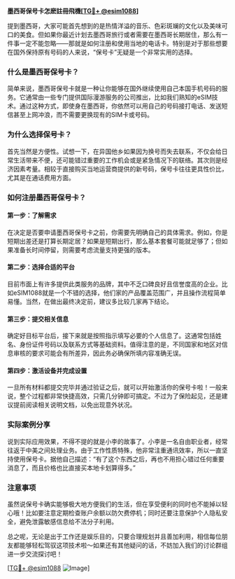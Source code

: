 **墨西哥保号卡怎麽註冊飛機[[TG💪+ @esim1088](https://t.me/s/esim1088)]**

提到墨西哥，大家可能首先想到的是热情洋溢的音乐、色彩斑斓的文化以及美味可口的美食。但如果你最近计划去墨西哥旅行或者需要在墨西哥长期居住，那么有一件事一定不能忽略——那就是如何注册和使用当地的电话卡。特别是对于那些想要在国外保持原有号码的人来说，“保号卡”无疑是一个非常实用的选择。

### 什么是墨西哥保号卡？

简单来说，墨西哥保号卡就是一种让你能够在国外继续使用自己本国手机号码的服务。它通常由一些专门提供国际漫游服务的公司推出，比如我们熟知的eSIM技术。通过这种方式，即使身在墨西哥，你依然可以用自己的号码接打电话、发送短信甚至上网冲浪，而不需要更换现有的SIM卡或号码。

### 为什么选择保号卡？

首先当然是方便性。试想一下，在异国他乡如果因为换号而失去联系，不仅会给日常生活带来不便，还可能错过重要的工作机会或是紧急情况下的联络。其次则是经济因素考量。相较于直接购买当地运营商提供的新号码，保号卡往往更具性价比，尤其是在通话费用方面。

### 如何注册墨西哥保号卡？

#### 第一步：了解需求

在决定是否要申请墨西哥保号卡之前，你需要先明确自己的具体需求。例如，你是短期出差还是打算长期定居？如果是短期出行，那么基本套餐可能就足够了；但如果准备长时间停留，则需要考虑流量支持更强的版本。

#### 第二步：选择合适的平台

目前市面上有许多提供此类服务的品牌，其中不乏口碑良好且信誉度高的企业。比如eSIM1088就是一个不错的选择，他们家的产品覆盖范围广，并且操作流程简单易懂。当然，在做出最终决定前，建议多比较几家再下结论。

#### 第三步：提交相关信息

确定好目标平台后，接下来就是按照指示填写必要的个人信息了。这通常包括姓名、身份证件号码以及联系方式等基础资料。值得注意的是，不同国家和地区对信息审核的要求可能会有所差异，因此务必确保所填内容准确无误。

#### 第四步：激活设备并完成设置

一旦所有材料都提交完毕并通过验证之后，就可以开始激活你的保号卡啦！一般来说，整个过程都非常快捷高效，只需几分钟即可搞定。不过为了保险起见，还是建议提前阅读相关说明文档，以免出现意外状况。

### 实际案例分享

说到实际应用效果，不得不提的就是小李的故事了。小李是一名自由职业者，经常往返于中美之间处理业务。由于工作性质特殊，他非常注重通讯效率，所以一直坚持使用保号卡。据他自己描述：“有了这个东西之后，再也不用担心错过任何重要消息了，而且价格也比直接买本地卡划算得多。”

### 注意事项

虽然说保号卡确实能够极大地方便我们的生活，但在享受便利的同时也不能掉以轻心哦！比如要注意定期检查账户余额以防欠费停机；同时还要注意保护个人隐私安全，避免泄露敏感信息给不法分子利用。

总之呢，无论是出于工作还是娱乐目的，只要合理规划并且善加利用，相信每位朋友都能够轻松驾驭这项技术啦～如果还有其他疑问的话，不妨加入我们的讨论群组进一步交流探讨吧！

[[TG💪+ @esim1088](https://t.me/s/esim1088) ![Image](https://i.postimg.cc/4NQfJmqS/Snipaste-2025-05-13-00-14-12.png)]
